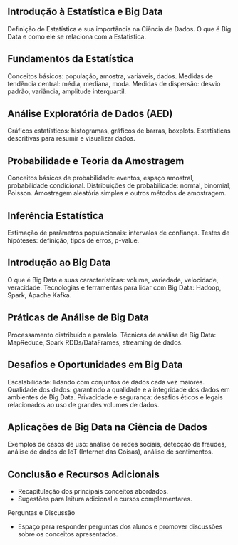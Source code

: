 ## Introdução à Estatística e Big Data

Definição de Estatística e sua importância na Ciência de Dados.
O que é Big Data e como ele se relaciona com a Estatística.

## Fundamentos da Estatística

Conceitos básicos: população, amostra, variáveis, dados.
Medidas de tendência central: média, mediana, moda.
Medidas de dispersão: desvio padrão, variância, amplitude interquartil.

  ## Análise Exploratória de Dados (AED)

  Gráficos estatísticos: histogramas, gráficos de barras, boxplots.
  Estatísticas descritivas para resumir e visualizar dados.

## Probabilidade e Teoria da Amostragem

Conceitos básicos de probabilidade: eventos, espaço amostral, probabilidade condicional.
Distribuições de probabilidade: normal, binomial, Poisson.
Amostragem aleatória simples e outros métodos de amostragem.

## Inferência Estatística

Estimação de parâmetros populacionais: intervalos de confiança.
Testes de hipóteses: definição, tipos de erros, p-value.

## Introdução ao Big Data

O que é Big Data e suas características: volume, variedade, velocidade, veracidade.
Tecnologias e ferramentas para lidar com Big Data: Hadoop, Spark, Apache Kafka.

## Práticas de Análise de Big Data

Processamento distribuído e paralelo.
Técnicas de análise de Big Data: MapReduce, Spark RDDs/DataFrames, streaming de dados.

## Desafios e Oportunidades em Big Data

Escalabilidade: lidando com conjuntos de dados cada vez maiores.
Qualidade dos dados: garantindo a qualidade e a integridade dos dados em ambientes de Big Data.
Privacidade e segurança: desafios éticos e legais relacionados ao uso de grandes volumes de dados.

## Aplicações de Big Data na Ciência de Dados

Exemplos de casos de uso: análise de redes sociais, detecção de fraudes, análise de dados de IoT (Internet das Coisas), análise de sentimentos.

## Conclusão e Recursos Adicionais

- Recapitulação dos principais conceitos abordados.
- Sugestões para leitura adicional e cursos complementares.

Perguntas e Discussão
- Espaço para responder perguntas dos alunos e promover discussões sobre os conceitos apresentados.